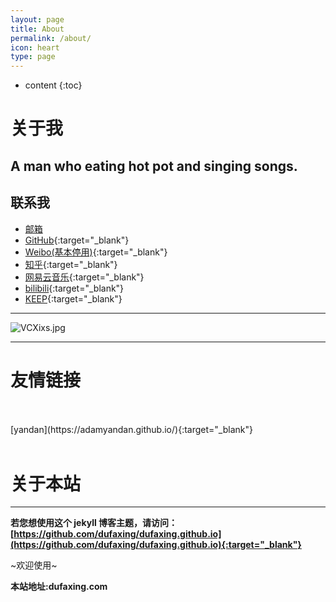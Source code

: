 ```yaml
---
layout: page
title: About
permalink: /about/
icon: heart
type: page
---
```


* content
{:toc}

# 关于我


## A man who eating hot pot and singing songs.



## 联系我

* <a href="mailto:dufaxing@qq.com">邮箱</a>
* [GitHub](https://github.com/dufaxing){:target="_blank"}
* [Weibo(基本停用)](http://weibo.com/3829633687){:target="_blank"}
* [知乎](https://www.zhihu.com/people/hyicl){:target="_blank"}
* [网易云音乐](http://music.163.com/#/user/home?id=114319067){:target="_blank"}
* [bilibili](https://space.bilibili.com/2517215/#!/){:target="_blank"}
* [KEEP](https://show.gotokeep.com/users/57a865f7fe9edc3e052f56a1?share_userid=57a865f7fe9edc3e052f56a1&utm_medium=Android&share_count=1&utm_source=qq){:target="_blank"}



---




![VCXixs.jpg](https://s2.ax1x.com/2019/05/23/VCXixs.jpg)

---



# 友情链接

<br/>
<br/>
[yandan](https://adamyandan.github.io/){:target="_blank"}
<br/>
<br/>


# 关于本站

---

**若您想使用这个 jekyll 博客主题，请访问：[https://github.com/dufaxing/dufaxing.github.io](https://github.com/dufaxing/dufaxing.github.io){:target="_blank"}**

~欢迎使用~

**本站地址:dufaxing.com**